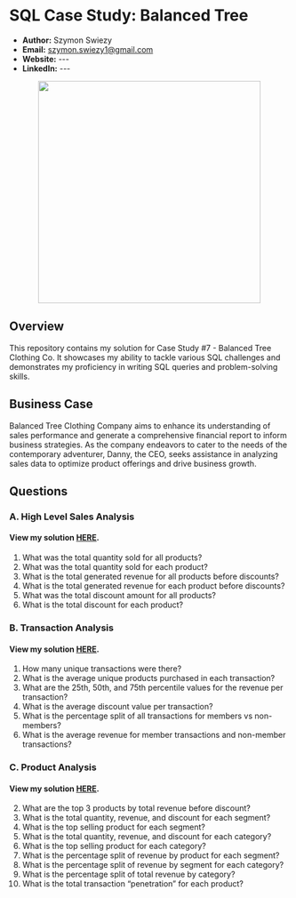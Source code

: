 # SQL Case Study: Balanced Tree

- **Author:** Szymon Swiezy
- **Email:** szymon.swiezy1@gmail.com
- **Website:** ---
- **LinkedIn:** ---


<p align="center">
<img src="https://github.com/SimonAnalyst/SQL-project/blob/main/7.png?raw=true" align="center" width="400" height="400" >

## Overview

This repository contains my solution for Case Study #7 - Balanced Tree Clothing Co. It showcases my ability to tackle various SQL challenges and demonstrates my proficiency in writing SQL queries and problem-solving skills.


## Business Case

Balanced Tree Clothing Company aims to enhance its understanding of sales performance and generate a comprehensive financial report to inform business strategies. As the company endeavors to cater to the needs of the contemporary adventurer, Danny, the CEO, seeks assistance in analyzing sales data to optimize product offerings and drive business growth.


## Questions

### A. High Level Sales Analysis

#### View my solution [HERE](link_to_solution).

1. What was the total quantity sold for all products?
2. What was the total quantity sold for each product?
3. What is the total generated revenue for all products before discounts?
4. What is the total generated revenue for each product before discounts?
5. What was the total discount amount for all products?
6. What is the total discount for each product?

### B. Transaction Analysis

#### View my solution [HERE](link_to_solution).

1. How many unique transactions were there?
2. What is the average unique products purchased in each transaction?
3. What are the 25th, 50th, and 75th percentile values for the revenue per transaction?
4. What is the average discount value per transaction?
5. What is the percentage split of all transactions for members vs non-members?
6. What is the average revenue for member transactions and non-member transactions?

### C. Product Analysis

#### View my solution [HERE](link_to_solution).

2. What are the top 3 products by total revenue before discount?
3. What is the total quantity, revenue, and discount for each segment?
4. What is the top selling product for each segment?
5. What is the total quantity, revenue, and discount for each category?
6. What is the top selling product for each category?
7. What is the percentage split of revenue by product for each segment?
8. What is the percentage split of revenue by segment for each category?
9. What is the percentage split of total revenue by category?
10. What is the total transaction “penetration” for each product?
